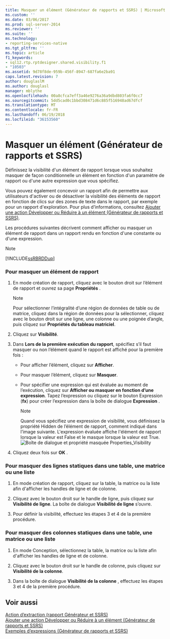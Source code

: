 ```yaml
---
title: Masquer un élément (Générateur de rapports et SSRS) | Microsoft Docs
ms.custom: ''
ms.date: 03/06/2017
ms.prod: sql-server-2014
ms.reviewer: ''
ms.suite: ''
ms.technology:
- reporting-services-native
ms.tgt_pltfrm: ''
ms.topic: article
f1_keywords:
- sql12.rtp.rptdesigner.shared.visibility.f1
- "10503"
ms.assetid: 9d78f8de-959b-456f-8947-687fa6e2ba91
caps.latest.revision: 7
author: douglaslM
ms.author: douglasl
manager: mblythe
ms.openlocfilehash: 00a8cfca7eff3a46e9276a36a9dbd803fa6f0cc7
ms.sourcegitcommit: 5dd5cad0c1bbd308471d6c885f516948ad67dfcf
ms.translationtype: MT
ms.contentlocale: fr-FR
ms.lasthandoff: 06/19/2018
ms.locfileid: "36153560"
---
```

# <a name="hide-an-item-report-builder-and-ssrs"></a>Masquer un élément (Générateur de rapports et SSRS)
  Définissez la visibilité d'un élément de rapport lorsque vous souhaitez masquer de façon conditionnelle un élément en fonction d'un paramètre de rapport ou d'une autre expression que vous spécifiez.  
  
 Vous pouvez également concevoir un rapport afin de permettre aux utilisateurs d'activer ou de désactiver la visibilité des éléments de rapport en fonction de clics sur des zones de texte dans le rapport, par exemple pour un rapport d'exploration. Pour plus d’informations, consultez [Ajouter une action Développer ou Réduire à un élément &#40;Générateur de rapports et SSRS&#41;](../report-design/add-an-expand-or-collapse-action-to-an-item-report-builder-and-ssrs.md).  
  
 Les procédures suivantes décrivent comment afficher ou masquer un élément de rapport dans un rapport rendu en fonction d'une constante ou d'une expression.  
  
> [!NOTE]  
>  [!INCLUDE[ssRBRDDup](../../includes/ssrbrddup-md.md)]  
  
### <a name="to-hide-a-report-item"></a>Pour masquer un élément de rapport  
  
1.  En mode création de rapport, cliquez avec le bouton droit sur l’élément de rapport et ouvrez sa page **Propriétés** .  
  
    > [!NOTE]  
    >  Pour sélectionner l’intégralité d’une région de données de table ou de matrice, cliquez dans la région de données pour la sélectionner, cliquez avec le bouton droit sur une ligne, une colonne ou une poignée d’angle, puis cliquez sur **Propriétés du tableau matriciel**.  
  
2.  Cliquez sur **Visibilité**.  
  
3.  Dans **Lors de la première exécution du rapport**, spécifiez s’il faut masquer ou non l’élément quand le rapport est affiché pour la première fois :  
  
    -   Pour afficher l’élément, cliquez sur **Afficher**.  
  
    -   Pour masquer l’élément, cliquez sur **Masquer**.  
  
    -   Pour spécifier une expression qui est évaluée au moment de l’exécution, cliquez sur **Afficher ou masquer en fonction d’une expression**. Tapez l’expression ou cliquez sur le bouton Expression (**fx**) pour créer l’expression dans la boîte de dialogue **Expression** .  
  
        > [!NOTE]  
        >  Quand vous spécifiez une expression de visibilité, vous définissez la propriété Hidden de l’élément de rapport, comment indiqué dans l’image suivante. L'expression évaluée affiche l'élément de rapport lorsque la valeur est False et le masque lorsque la valeur est True.   
        > ![Boîte de dialogue et propriété masquée Properties_Visibility](../media/hiddenproperty-propertiesvisibility.png "Boîte de dialogue et propriété masquée Properties_Visibility")  
  
4.  Cliquez deux fois sur **OK** .  
  
### <a name="to-hide-static-rows-in-a-table-matrix-or-list"></a>Pour masquer des lignes statiques dans une table, une matrice ou une liste  
  
1.  En mode création de rapport, cliquez sur la table, la matrice ou la liste afin d'afficher les handles de ligne et de colonne.  
  
2.  Cliquez avec le bouton droit sur le handle de ligne, puis cliquez sur **Visibilité de ligne**. La boîte de dialogue **Visibilité de ligne** s’ouvre.  
  
3.  Pour définir la visibilité, effectuez les étapes 3 et 4 de la première procédure.  
  
### <a name="to-hide-static-columns-in-a-table-matrix-or-list"></a>Pour masquer des colonnes statiques dans une table, une matrice ou une liste  
  
1.  En mode Conception, sélectionnez la table, la matrice ou la liste afin d'afficher les handles de ligne et de colonne.  
  
2.  Cliquez avec le bouton droit sur le handle de colonne, puis cliquez sur **Visibilité de la colonne**.  
  
3.  Dans la boîte de dialogue **Visibilité de la colonne** , effectuez les étapes 3 et 4 de la première procédure.  
  
## <a name="see-also"></a>Voir aussi  
 [Action d’extraction &#40;rapport Générateur et SSRS&#41;](../report-design/drilldown-action-report-builder-and-ssrs.md)   
 [Ajouter une action Développer ou Réduire à un élément &#40;Générateur de rapports et SSRS&#41;](../report-design/add-an-expand-or-collapse-action-to-an-item-report-builder-and-ssrs.md)   
 [Exemples d’expressions &#40;Générateur de rapports et SSRS&#41;](../report-design/expression-examples-report-builder-and-ssrs.md)  
  
  